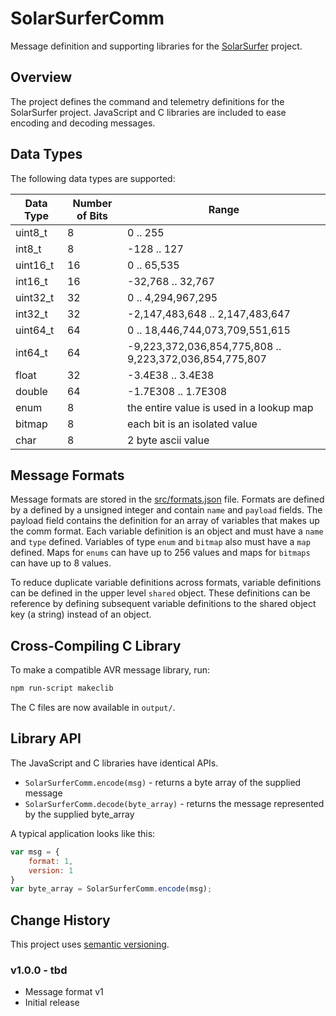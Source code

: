 # SolarSurferComm

Message definition and supporting libraries for the [SolarSurfer](http://bluerobotics.com/) project.

## Overview

The project defines the command and telemetry definitions for the SolarSurfer project. JavaScript and C libraries are included to ease encoding and decoding messages.

## Data Types

The following data types are supported:

Data Type | Number of Bits | Range
--- | --- | ---
uint8_t | 8 | 0 .. 255
int8_t | 8 | -128 .. 127
uint16_t | 16 | 0 .. 65,535
int16_t | 16 | -32,768 .. 32,767
uint32_t | 32 | 0 .. 4,294,967,295
int32_t | 32 | -2,147,483,648 .. 2,147,483,647
uint64_t | 64 | 0 .. 18,446,744,073,709,551,615
int64_t | 64 | -9,223,372,036,854,775,808 .. 9,223,372,036,854,775,807
float | 32 | -3.4E38 .. 3.4E38
double | 64 | -1.7E308 .. 1.7E308
enum | 8 | the entire value is used in a lookup map
bitmap | 8 | each bit is an isolated value
char | 8 | 2 byte ascii value

## Message Formats

Message formats are stored in the [src/formats.json](src/formats.json) file. Formats are defined by a defined by a unsigned integer and contain `name` and `payload` fields. The payload field contains the definition for an array of variables that makes up the comm format. Each variable definition is an object and must have a `name` and `type` defined. Variables of type `enum` and `bitmap` also must have a `map` defined. Maps for `enums` can have up to 256 values and maps for `bitmaps` can have up to 8 values.

To reduce duplicate variable definitions across formats, variable definitions can be defined in the upper level `shared` object. These definitions can be reference by defining subsequent variable definitions to the shared object key (a string) instead of an object.

## Cross-Compiling C Library

To make a compatible AVR message library, run:

```bash
npm run-script makeclib
```

The C files are now available in `output/`.

## Library API

The JavaScript and C libraries have identical APIs.

* `SolarSurferComm.encode(msg)` - returns a byte array of the supplied message
* `SolarSurferComm.decode(byte_array)` - returns the message represented by the supplied byte_array

A typical application looks like this:

```javascript
var msg = {
    format: 1,
    version: 1
}
var byte_array = SolarSurferComm.encode(msg);
```

## Change History

This project uses [semantic versioning](http://semver.org/).

### v1.0.0 - tbd

* Message format v1
* Initial release
